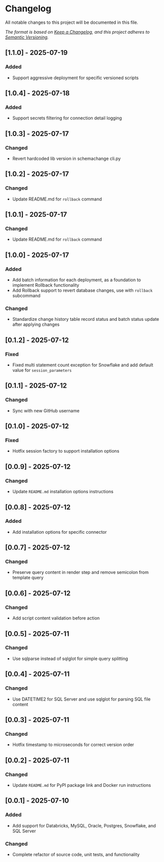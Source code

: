 # Changelog
All notable changes to this project will be documented in this file.

*The format is based on [Keep a Changelog](https://keepachangelog.com/en/1.0.0/), and this project adheres to [Semantic Versioning](https://semver.org/spec/v2.0.0.html).*

## [1.1.0] - 2025-07-19

### Added

- Support aggressive deployment for specific versioned scripts

## [1.0.4] - 2025-07-18

### Added

- Support secrets filtering for connection detail logging

## [1.0.3] - 2025-07-17

### Changed

- Revert hardcoded lib version in schemachange cli.py

## [1.0.2] - 2025-07-17

### Changed

- Update README.md for `rollback` command

## [1.0.1] - 2025-07-17

### Changed

- Update README.md for `rollback` command

## [1.0.0] - 2025-07-17

### Added

- Add batch information for each deployment, as a foundation to implement Rollback functionality
- Add Rollback support to revert database changes, use with `rollback` subcommand

### Changed

- Standardize change history table record status and batch status update after applying changes


## [0.1.2] - 2025-07-12

### Fixed

- Fixed multi statement count exception for Snowflake and add default value for `session_parameters`

## [0.1.1] - 2025-07-12

### Changed

- Sync with new GitHub username

## [0.1.0] - 2025-07-12

### Fixed

- Hotfix session factory to support installation options

## [0.0.9] - 2025-07-12

### Changed

- Update `README.md` installation options instructions

## [0.0.8] - 2025-07-12

### Added

- Add installation options for specific connector

## [0.0.7] - 2025-07-12

### Changed

- Preserve query content in render step and remove semicolon from template query

## [0.0.6] - 2025-07-12

### Changed

- Add script content validation before action

## [0.0.5] - 2025-07-11

### Changed

- Use sqlparse instead of sqlglot for simple query splitting

## [0.0.4] - 2025-07-11

### Changed

- Use DATETIME2 for SQL Server and use sqlglot for parsing SQL file content

## [0.0.3] - 2025-07-11

### Changed

- Hotfix timestamp to microseconds for correct version order

## [0.0.2] - 2025-07-11

### Changed

- Update `README.md` for PyPI package link and Docker run instructions

## [0.0.1] - 2025-07-10

### Added

- Add support for Databricks, MySQL, Oracle, Postgres, Snowflake, and SQL Server

### Changed

- Complete refactor of source code, unit tests, and functionality